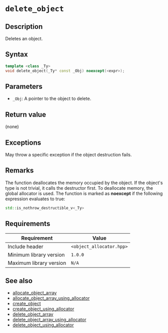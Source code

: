 # `delete_object`

## Description

Deletes an object.

## Syntax

```cpp
template <class _Ty>
void delete_object(_Ty* const _Obj) noexcept(<expr>);
```

## Parameters

- `_Obj`: A pointer to the object to delete.

## Return value

(none)

## Exceptions

May throw a specific exception if the object destruction fails.

## Remarks

The function deallocates the memory occupied by the object. If the object's type is not trivial, it calls the destructor first. To deallocate memory, the global allocator is used. The function is marked as **noexcept** if the following expression evaluates to true:

```cpp
std::is_nothrow_destructible_v<_Ty>
```

## Requirements

| Requirement             | Value                    |
|-------------------------|--------------------------|
| Include header          | `<object_allocator.hpp>` |
| Minimum library version | `1.0.0`                  |
| Maximum library version | `N/A`                    |

## See also

- [allocate_object_array](allocate_object_array.md)
- [allocate_object_array_using_allocator](allocate_object_array_using_allocator.md)
- [create_object](create_object.md)
- [create_object_using_allocator](create_object_using_allocator.md)
- [delete_object_array](delete_object_array.md)
- [delete_object_array_using_allocator](delete_object_array_using_allocator.md)
- [delete_object_using_allocator](delete_object_using_allocator.md)
